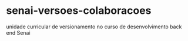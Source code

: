 # senai-versoes-colaboracoes

unidade curricular de versionamento no curso de desenvolvimento back end Senai
